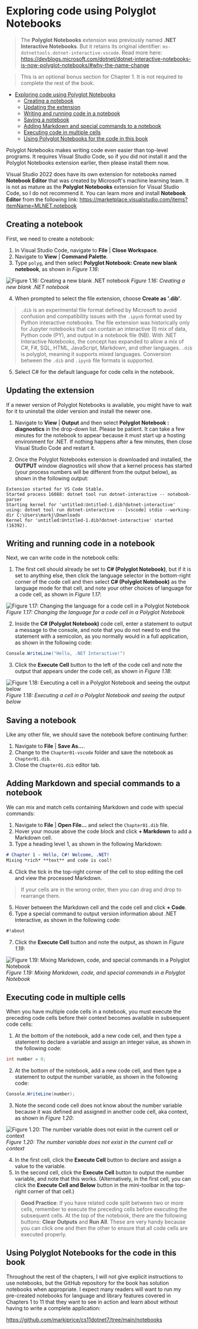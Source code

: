 # Exploring code using Polyglot Notebooks

> The **Polyglot Notebooks** extension was previously named **.NET Interactive Notebooks**. But it retains its original identifier: `ms-dotnettools.dotnet-interactive-vscode`. Read more here: https://devblogs.microsoft.com/dotnet/dotnet-interactive-notebooks-is-now-polyglot-notebooks/#why-the-name-change

> This is an optional bonus section for Chapter 1. It is not required to complete the rest of the book.

- [Exploring code using Polyglot Notebooks](#exploring-code-using-polyglot-notebooks)
  - [Creating a notebook](#creating-a-notebook)
  - [Updating the extension](#updating-the-extension)
  - [Writing and running code in a notebook](#writing-and-running-code-in-a-notebook)
  - [Saving a notebook](#saving-a-notebook)
  - [Adding Markdown and special commands to a notebook](#adding-markdown-and-special-commands-to-a-notebook)
  - [Executing code in multiple cells](#executing-code-in-multiple-cells)
  - [Using Polyglot Notebooks for the code in this book](#using-polyglot-notebooks-for-the-code-in-this-book)

Polyglot Notebooks makes writing code even easier than top-level programs. It requires Visual Studio Code, so if you did not install it and the Polyglot Notebooks extension earlier, then please install them now.

Visual Studio 2022 does have its own extension for notebooks named **Notebook Editor** that was created by Microsoft's machine learning team. It is not as mature as the **Polyglot Notebooks** extension for Visual Studio Code, so I do not recommend it. You can learn more and install **Notebook Editor** from the following link: https://marketplace.visualstudio.com/items?itemName=MLNET.notebook

## Creating a notebook

First, we need to create a notebook:

1. In Visual Studio Code, navigate to **File** | **Close Workspace**.
2. Navigate to **View** | **Command Palette**.
3. Type `polyg`, and then select **Polyglot Notebook: Create new blank notebook**, as shown in *Figure 1.16*:
   
![Figure 1.16: Creating a new blank .NET notebook](images/B18856_01_16.png)
*Figure 1.16: Creating a new blank .NET notebook*

4. When prompted to select the file extension, choose **Create as '.dib'**.

> `.dib` is an experimental file format defined by Microsoft to avoid confusion and compatibility issues with the `.ipynb` format used by Python interactive notebooks. The file extension was historically only for Jupyter notebooks that can contain an interactive (I) mix of data, Python code (PY), and output in a notebook file (NB). With .NET Interactive Notebooks, the concept has expanded to allow a mix of C#, F#, SQL, HTML, JavaScript, Markdown, and other languages. `.dib` is polyglot, meaning it supports mixed languages. Conversion between the `.dib` and `.ipynb` file formats is supported.

5. Select C# for the default language for code cells in the notebook.

## Updating the extension

If a newer version of Polyglot Notebooks is available, you might have to wait for it to uninstall the older version and install the newer one. 

1. Navigate to **View** | **Output** and then select **Polyglot Notebook : diagnostics** in the drop-down list. Please be patient. It can take a few minutes for the notebook to appear because it must start up a hosting environment for .NET. If nothing happens after a few minutes, then close Visual Studio Code and restart it.

2. Once the Polyglot Notebooks extension is downloaded and installed, the **OUTPUT** window diagnostics will show that a kernel process has started (your process numbers will be different from the output below), as shown in the following output:
```
Extension started for VS Code Stable.
Started process 16088: dotnet tool run dotnet-interactive -- notebook-parser
Starting kernel for 'untitled:Untitled-1.dib?dotnet-interactive' using: dotnet tool run dotnet-interactive -- [vscode] stdio --working-dir C:\Users\markj\Downloads
Kernel for 'untitled:Untitled-1.dib?dotnet-interactive' started (16392).
```

## Writing and running code in a notebook

Next, we can write code in the notebook cells:

1. The first cell should already be set to **C# (Polyglot Notebook)**, but if it is set to anything else, then click the language selector in the bottom-right corner of the code cell and then select **C# (Polyglot Notebook)** as the language mode for that cell, and note your other choices of language for a code cell, as shown in *Figure 1.17*:

![Figure 1.17: Changing the language for a code cell in a Polyglot Notebook](images/B18856_01_17.png)
*Figure 1.17: Changing the language for a code cell in a Polyglot Notebook*

2. Inside the **C# (Polyglot Notebook)** code cell, enter a statement to output a message to the console, and note that you do not need to end the statement with a semicolon, as you normally would in a full application, as shown in the following code:

```cs
Console.WriteLine("Hello, .NET Interactive!")
```

3. Click the **Execute Cell** button to the left of the code cell and note the output that appears under the code cell, as shown in *Figure 1.18*:

![Figure 1.18: Executing a cell in a Polyglot Notebook and seeing the output below](images/B18856_01_18.png)
*Figure 1.18: Executing a cell in a Polyglot Notebook and seeing the output below*

## Saving a notebook

Like any other file, we should save the notebook before continuing further:

1. Navigate to **File** | **Save As…**.
2. Change to the `Chapter01-vscode` folder and save the notebook as `Chapter01.dib`.
3. Close the `Chapter01.dib` editor tab.

## Adding Markdown and special commands to a notebook

We can mix and match cells containing Markdown and code with special commands:

1. Navigate to **File** | **Open File…** and select the `Chapter01.dib` file.
2. Hover your mouse above the code block and click **+ Markdown** to add a Markdown cell.
3. Type a heading level 1, as shown in the following Markdown:
```md
# Chapter 1 - Hello, C#! Welcome, .NET!
Mixing *rich* **text** and code is cool!
```
4. Click the tick in the top-right corner of the cell to stop editing the cell and view the processed Markdown.

> If your cells are in the wrong order, then you can drag and drop to rearrange them.

5. Hover between the Markdown cell and the code cell and click **+ Code**.
6. Type a special command to output version information about .NET Interactive, as shown in the following code:
```md
#!about
```
7. Click the **Execute Cell** button and note the output, as shown in *Figure 1.19*:
 
![Figure 1.19: Mixing Markdown, code, and special commands in a Polyglot Notebook](images/B18856_01_19.png)
*Figure 1.19: Mixing Markdown, code, and special commands in a Polyglot Notebook*

## Executing code in multiple cells

When you have multiple code cells in a notebook, you must execute the preceding code cells before their context becomes available in subsequent code cells:

1. At the bottom of the notebook, add a new code cell, and then type a statement to declare a variable and assign an integer value, as shown in the following code:
```cs
int number = 8;
```
2. At the bottom of the notebook, add a new code cell, and then type a statement to output the number variable, as shown in the following code:
```cs
Console.WriteLine(number);
```
3. Note the second code cell does not know about the number variable because it was defined and assigned in another code cell, aka context, as shown in *Figure 1.20*:

![Figure 1.20: The number variable does not exist in the current cell or context](images/B18856_01_20.png)
*Figure 1.20: The number variable does not exist in the current cell or context*

4. In the first cell, click the **Execute Cell** button to declare and assign a value to the variable.
5. In the second cell, click the **Execute Cell** button to output the number variable, and note that this works. (Alternatively, in the first cell, you can click the **Execute Cell and Below** button in the mini-toolbar in the top-right corner of that cell.)

> **Good Practice**: If you have related code split between two or more cells, remember to execute the preceding cells before executing the subsequent cells. At the top of the notebook, there are the following buttons: **Clear Outputs** and **Run All**. These are very handy because you can click one and then the other to ensure that all code cells are executed properly.

## Using Polyglot Notebooks for the code in this book

Throughout the rest of the chapters, I will not give explicit instructions to use notebooks, but the GitHub repository for the book has solution notebooks when appropriate. I expect many readers will want to run my pre-created notebooks for language and library features covered in Chapters 1 to 11 that they want to see in action and learn about without having to write a complete application:

https://github.com/markjprice/cs11dotnet7/tree/main/notebooks
